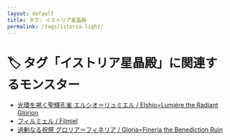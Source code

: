```yaml
---
layout: default
title: タグ: イストリア星晶殿
permalink: /tags/istoria-light/
---
```

# 🏷️ タグ「イストリア星晶殿」に関連するモンスター

- [光環を掲く聖輝孔雀 エルシオ＝リュミエル / Elshio=Lumière the Radiant Glorion](/monsterdex/monster/Elshio=Lumière.html)
- [フィルミェル / Filmiel](/monsterdex/monster/Filmiel.html)
- [過剰なる祝祭 グロリア＝フィネリア / Gloria=Fineria the Benediction Ruin](/monsterdex/monster/Gloria=Fineria.html)